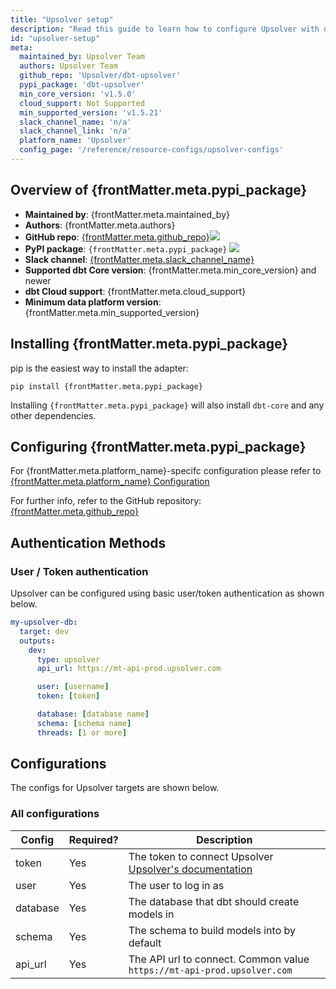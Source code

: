 ```yaml
---
title: "Upsolver setup"
description: "Read this guide to learn how to configure Upsolver with dbt."
id: "upsolver-setup"
meta:
  maintained_by: Upsolver Team
  authors: Upsolver Team
  github_repo: 'Upsolver/dbt-upsolver'
  pypi_package: 'dbt-upsolver'
  min_core_version: 'v1.5.0'
  cloud_support: Not Supported
  min_supported_version: 'v1.5.21'
  slack_channel_name: 'n/a'
  slack_channel_link: 'n/a'
  platform_name: 'Upsolver'
  config_page: '/reference/resource-configs/upsolver-configs'
---
```


<h2> Overview of {frontMatter.meta.pypi_package} </h2>

<ul>
    <li><strong>Maintained by</strong>: {frontMatter.meta.maintained_by}</li>
    <li><strong>Authors</strong>: {frontMatter.meta.authors}</li>
    <li><strong>GitHub repo</strong>: <a href={`https://github.com/${frontMatter.meta.github_repo}`}>{frontMatter.meta.github_repo}</a><a href={`https://github.com/${frontMatter.meta.github_repo}`}><img src={`https://img.shields.io/github/stars/${frontMatter.meta.github_repo}?style=for-the-badge`}/></a></li>
    <li><strong>PyPI package</strong>: <code>{frontMatter.meta.pypi_package}</code> <a href={`https://badge.fury.io/py/${frontMatter.meta.pypi_package}`}><img src={`https://badge.fury.io/py/${frontMatter.meta.pypi_package}.svg`}/></a></li>
    <li><strong>Slack channel</strong>: <a href={frontMatter.meta.slack_channel_link}>{frontMatter.meta.slack_channel_name}</a></li>
    <li><strong>Supported dbt Core version</strong>: {frontMatter.meta.min_core_version} and newer</li>
    <li><strong>dbt Cloud support</strong>: {frontMatter.meta.cloud_support}</li>
    <li><strong>Minimum data platform version</strong>: {frontMatter.meta.min_supported_version}</li>
    </ul>
<h2> Installing {frontMatter.meta.pypi_package} </h2>

pip is the easiest way to install the adapter:

<code>pip install {frontMatter.meta.pypi_package}</code>

<p>Installing <code>{frontMatter.meta.pypi_package}</code> will also install <code>dbt-core</code> and any other dependencies.</p>

<h2> Configuring {frontMatter.meta.pypi_package} </h2>

<p>For {frontMatter.meta.platform_name}-specifc configuration please refer to <a href={frontMatter.meta.config_page}>{frontMatter.meta.platform_name} Configuration</a> </p>

<p>For further info, refer to the GitHub repository: <a href={`https://github.com/${frontMatter.meta.github_repo}`}>{frontMatter.meta.github_repo}</a></p>

## Authentication Methods

### User / Token authentication

Upsolver can be configured using basic user/token authentication as shown below.

<File name='~/.dbt/profiles.yml'>

```yaml
my-upsolver-db:
  target: dev
  outputs:
    dev:
      type: upsolver
      api_url: https://mt-api-prod.upsolver.com

      user: [username]
      token: [token]

      database: [database name]
      schema: [schema name]
      threads: [1 or more]

  ```

</File>

## Configurations

The configs for Upsolver targets are shown below.

### All configurations

| Config | Required? | Description |
| ------ | --------- | ----------- |
| token | Yes | The token to connect Upsolver [Upsolver's documentation](https://docs.upsolver.com/sqlake/api-integration) |
| user | Yes | The user to log in as |
| database | Yes | The database that dbt should create models in |
| schema | Yes | The schema to build models into by default |
| api_url | Yes | The API url to connect. Common value ```https://mt-api-prod.upsolver.com``` |
